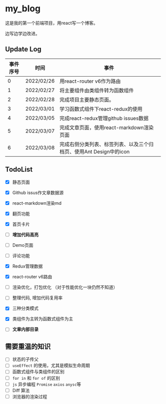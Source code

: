 # my_blog

这是我的第一个前端项目，用react写一个博客。

边写边学边改进。



## Update Log

| 事件序号 | 时间       | 事件                                                         |
| -------- | ---------- | ------------------------------------------------------------ |
| 0        | 2022/02/26 | 用react-router v6作为路由                                    |
| 1        | 2022/02/27 | 将主要组件由类组件转为函数组件                               |
| 2        | 2022/02/28 | 完成项目主要静态页面。                                       |
| 3        | 2022/03/01 | 学习函数式组件下react-redux的使用                            |
| 4        | 2022/03/05 | 完成react-redux管理github issues数据                         |
| 5        | 2022/03/07 | 完成文章页面，使用react-markdown渲染页面                     |
| 6        | 2022/03/08 | 完成右侧分类列表、标签列表、以及三个归档页、使用Ant Design中的icon |



## TodoList

- [x] 静态页面
- [x] Github issus作文章数据源
- [x] react-markdown渲染md
- [x] 翻页功能
- [x] 首页卡片
- [ ] **增加代码高亮**
- [ ] Demo页面
- [ ] 评论功能
- [x] Redux管理数据
- [x] react-router v6路由
- [ ] 渲染优化，打包优化 （对于性能优化一块仍然不知道）
- [ ]  整理代码, 增加代码复用率
- [x] 三种分类模式
- [x] 类组件为主转为函数式组件为主
- [ ] **文章内部目录**



## 需要重温的知识

- [ ] 状态的子传父
- [ ] `useEffect` 的使用，尤其是模拟生命周期
- [ ] 函数式组件与类组件的区别
- [ ] `for in` 和 `for of` 的区别
- [ ] `js` 异步编程 `Promise` `axios` `anysc`等
- [ ] Diff 算法
- [ ] 浏览器的渲染过程